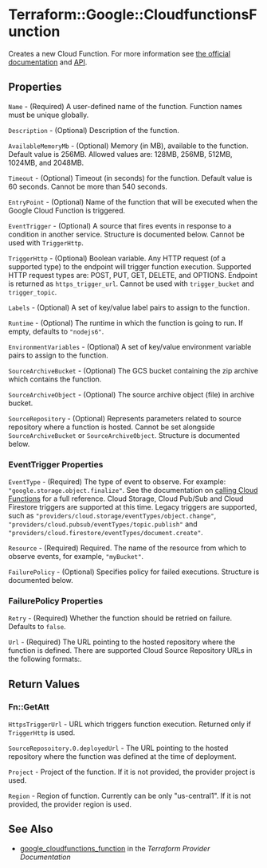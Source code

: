 # Terraform::Google::CloudfunctionsFunction

Creates a new Cloud Function. For more information see
[the official documentation](https://cloud.google.com/functions/docs/)
and
[API](https://cloud.google.com/functions/docs/apis).

## Properties

`Name` - (Required) A user-defined name of the function. Function names must be unique globally.

`Description` - (Optional) Description of the function.

`AvailableMemoryMb` - (Optional) Memory (in MB), available to the function. Default value is 256MB. Allowed values are: 128MB, 256MB, 512MB, 1024MB, and 2048MB.

`Timeout` - (Optional) Timeout (in seconds) for the function. Default value is 60 seconds. Cannot be more than 540 seconds.

`EntryPoint` - (Optional) Name of the function that will be executed when the Google Cloud Function is triggered.

`EventTrigger` - (Optional) A source that fires events in response to a condition in another service. Structure is documented below. Cannot be used with `TriggerHttp`.

`TriggerHttp` - (Optional) Boolean variable. Any HTTP request (of a supported type) to the endpoint will trigger function execution. Supported HTTP request types are: POST, PUT, GET, DELETE, and OPTIONS. Endpoint is returned as `https_trigger_url`. Cannot be used with `trigger_bucket` and `trigger_topic`.

`Labels` - (Optional) A set of key/value label pairs to assign to the function.

`Runtime` - (Optional) The runtime in which the function is going to run. If empty, defaults to `"nodejs6"`.

`EnvironmentVariables` - (Optional) A set of key/value environment variable pairs to assign to the function.

`SourceArchiveBucket` - (Optional) The GCS bucket containing the zip archive which contains the function.

`SourceArchiveObject` - (Optional) The source archive object (file) in archive bucket.

`SourceRepository` - (Optional) Represents parameters related to source repository where a function is hosted. Cannot be set alongside `SourceArchiveBucket` or `SourceArchiveObject`. Structure is documented below.

### EventTrigger Properties

`EventType` - (Required) The type of event to observe. For example: `"google.storage.object.finalize"`. See the documentation on [calling Cloud Functions](https://cloud.google.com/functions/docs/calling/) for a full reference. Cloud Storage, Cloud Pub/Sub and Cloud Firestore triggers are supported at this time. Legacy triggers are supported, such as `"providers/cloud.storage/eventTypes/object.change"`, `"providers/cloud.pubsub/eventTypes/topic.publish"` and `"providers/cloud.firestore/eventTypes/document.create"`.

`Resource` - (Required) Required. The name of the resource from which to observe events, for example, `"myBucket"`.

`FailurePolicy` - (Optional) Specifies policy for failed executions. Structure is documented below.

### FailurePolicy Properties

`Retry` - (Required) Whether the function should be retried on failure. Defaults to `false`.

`Url` - (Required) The URL pointing to the hosted repository where the function is defined. There are supported Cloud Source Repository URLs in the following formats:.


## Return Values

### Fn::GetAtt

`HttpsTriggerUrl` - URL which triggers function execution. Returned only if `TriggerHttp` is used.

`SourceReposoitory.0.deployedUrl` - The URL pointing to the hosted repository where the function was defined at the time of deployment.

`Project` - Project of the function. If it is not provided, the provider project is used.

`Region` - Region of function. Currently can be only "us-central1". If it is not provided, the provider region is used.

## See Also

* [google_cloudfunctions_function](https://www.terraform.io/docs/providers/google/r/cloudfunctions_function.html) in the _Terraform Provider Documentation_